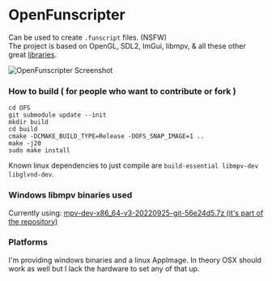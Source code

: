 # OpenFunscripter
Can be used to create `.funscript` files. (NSFW)  
The project is based on OpenGL, SDL2, ImGui, libmpv, & all these other great [libraries](https://github.com/OpenFunscripter/OpenFunscripter/tree/master/lib).

![OpenFunscripter Screenshot](https://github.com/OpenFunscripter/OpenFunscripter/blob/1b4f096be8c2f6c75ceed7787a300a86a13fb167/OpenFunscripter.jpg)

### How to build ( for people who want to contribute or fork )
```
cd OFS
git submodule update --init
mkdir build
cd build
cmake -DCMAKE_BUILD_TYPE=Release -DOFS_SNAP_IMAGE=1 ..
make -j20
sudo make install
```

Known linux dependencies to just compile are `build-essential libmpv-dev libglvnd-dev`.  

### Windows libmpv binaries used
Currently using: [mpv-dev-x86_64-v3-20220925-git-56e24d5.7z (it's part of the repository)](https://sourceforge.net/projects/mpv-player-windows/files/libmpv/)

### Platforms
I'm providing windows binaries and a linux AppImage.
In theory OSX should work as well but I lack the hardware to set any of that up.
